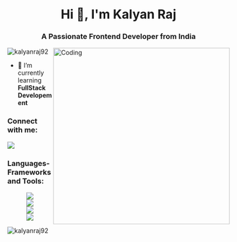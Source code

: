 
<h1 align="center">Hi 👋, I'm Kalyan Raj</h1>
<h3 align="center">A Passionate Frontend Developer from India</h3>
<img align="right" width="400" alt="Coding" src="https://camo.githubusercontent.com/190338430fb2eca4d172a1987205c5e073b2de72db46cb4ed12cf1c2fa32041a/68747470733a2f2f6d656469612e67697068792e636f6d2f6d656469612f645765734263544c61766b5a754733354d492f67697068792e676966"/>

<p align="left"> <img src="https://komarev.com/ghpvc/?username=kalyanraj92&label=Profile%20views&color=0e75b6&style=flat" alt="kalyanraj92" /> </p>

- 🌱 I’m currently learning **FullStack Developement**

<h3 align="left">Connect with me:</h3>
<p align="left">
<a href="https://linkedin.com/in/kalyanraj-burri" target="_blank">
<!--   <img align="center" src="https://raw.githubusercontent.com/rahuldkjain/github-profile-readme-generator/master/src/images/icons/Social/linked-in-alt.svg" alt="kalyanraj-burri" height="30" width="40" /> -->
  <img src="https://img.shields.io/badge/LinkedIn-0077B5?style=for-the-badge&logo=linkedin&logoColor=white" target="_blank"/>
</a>
</p>

<h3 align="left">Languages-Frameworks and Tools:</h3>
<!-- <p align="left"> <a href="https://getbootstrap.com" target="_blank" rel="noreferrer"> <img src="https://raw.githubusercontent.com/devicons/devicon/master/icons/bootstrap/bootstrap-plain-wordmark.svg" alt="bootstrap" width="40" height="40"/> </a> <a href="https://www.w3schools.com/css/" target="_blank" rel="noreferrer"> <img src="https://raw.githubusercontent.com/devicons/devicon/master/icons/css3/css3-original-wordmark.svg" alt="css3" width="40" height="40"/> </a> <a href="https://expressjs.com" target="_blank" rel="noreferrer"> <img src="https://raw.githubusercontent.com/devicons/devicon/master/icons/express/express-original-wordmark.svg" alt="express" width="40" height="40"/> </a> <a href="https://git-scm.com/" target="_blank" rel="noreferrer"> <img src="https://www.vectorlogo.zone/logos/git-scm/git-scm-icon.svg" alt="git" width="40" height="40"/> </a> <a href="https://www.w3.org/html/" target="_blank" rel="noreferrer"> <img src="https://raw.githubusercontent.com/devicons/devicon/master/icons/html5/html5-original-wordmark.svg" alt="html5" width="40" height="40"/> </a> <a href="https://developer.mozilla.org/en-US/docs/Web/JavaScript" target="_blank" rel="noreferrer"> <img src="https://raw.githubusercontent.com/devicons/devicon/master/icons/javascript/javascript-original.svg" alt="javascript" width="40" height="40"/> </a> <a href="https://nodejs.org" target="_blank" rel="noreferrer"> <img src="https://raw.githubusercontent.com/devicons/devicon/master/icons/nodejs/nodejs-original-wordmark.svg" alt="nodejs" width="40" height="40"/> </a> <a href="https://www.python.org" target="_blank" rel="noreferrer"> <img src="https://raw.githubusercontent.com/devicons/devicon/master/icons/python/python-original.svg" alt="python" width="40" height="40"/> </a> <a href="https://reactjs.org/" target="_blank" rel="noreferrer"> <img src="https://raw.githubusercontent.com/devicons/devicon/master/icons/react/react-original-wordmark.svg" alt="react" width="40" height="40"/> </a> <a href="https://www.sqlite.org/" target="_blank" rel="noreferrer"> <img src="https://www.vectorlogo.zone/logos/sqlite/sqlite-icon.svg" alt="sqlite" width="40" height="40"/> </a> </p> -->
<!-- <h4 align="left">FrontEnd</h4> -->
<p align="center">
  <a href="https://skillicons.dev">
    <img src="https://skillicons.dev/icons?i=html,css,bootstrap,js,react" />
    <br/>
<!-- <h4 align="left">BackEnd</h4> -->
    <img src="https://skillicons.dev/icons?i=py,nodejs,express" />
    <br/>
<!-- <h4 align="left">Database</h4> -->
    <img src="https://skillicons.dev/icons?i=sqlite"/>
    <br/>
     <img src="https://skillicons.dev/icons?i=git"/>
  </a>
</p>

<p><img align="center" src="https://github-readme-stats.vercel.app/api/top-langs?username=kalyanraj92&show_icons=true&locale=en&layout=compact" alt="kalyanraj92" /></p>
